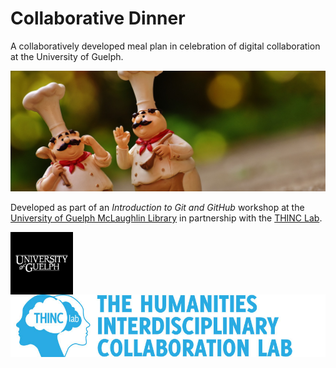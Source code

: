 # Collaborative Dinner

A collaboratively developed meal plan in celebration of digital collaboration at the University of Guelph.

![Collaborative Dinner at the U of G](/Images/chefs.jpg)

Developed as part of an *Introduction to Git and GitHub* workshop at the [University of Guelph McLaughlin Library](http://www.lib.uoguelph.ca/) in partnership with the [THINC Lab](https://www.uoguelph.ca/arts/dhguelph/thinc).

<img src="/images/UG-Logo.jpg" height="100px" style="float: left; margin-right: 1em;" />
<img src="/images/THINCLab-Logo.jpg" height="100px" style="float: left;"/>
